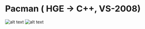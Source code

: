 # Pacman ( HGE -> C++, VS-2008)

![alt text](https://github.com/HoraGoodBoar/Pacman-HGE---C-/blob/master/Readmy/_0.png)
![alt text](https://github.com/HoraGoodBoar/Pacman-HGE---C-/blob/master/Readmy/_1.png)
